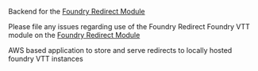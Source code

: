 Backend for the [Foundry Redirect Module](https://github.com/JarrettSpiker/FoundryRedirectModule)

Please file any issues regarding use of the Foundry Redirect Foundry VTT module on the [Foundry Redirect Module](https://github.com/JarrettSpiker/FoundryRedirectModule)

AWS based application to store and serve redirects to locally hosted foundry VTT instances
